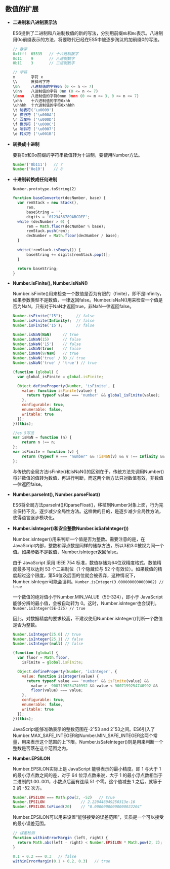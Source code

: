 ## 数值的扩展

* **二进制和八进制表示法**  

  ES6提供了二进制和八进制数值的新的写法，分别用前缀`0b`和`0o`表示。八进制用0o前缀表示的方法，将要取代已经在ES5中被逐步淘汰的加前缀0的写法。

  ```js
  // 数字
  0xffff  65535   // 十六进制数字
  0o11    9       // 八进制数字
  0b11    3       // 二进制数字

  // 字符
  x       字符 x
  \\      反斜线字符
  \0n     八进制值的字符0n (0 <= n <= 7)
  \0nn    八进制值的字符 0nn (0 <= n <= 7)
  \0mnn   八进制值的字符0mnn 0mnn (0 <= m <= 3, 0 <= n <= 7)
  \xhh    十六进制值的字符0xhh
  \uhhhh  十六进制值的字符0xhhhh
  \t 制表符('\u0009')
  \n 换行符 ('\u000A')
  \r 回车符 ('\u000D')
  \f 换页符 ('\u000C')
  \a 响铃符 ('\u0007')
  \e 转义符 ('\u001B')
  ```

* **转换成十进制**

  要将0b和0o前缀的字符串数值转为十进制，要使用Number方法。

  ```js
  Number('0b111')   // 7
  Number('0o10')    // 8
  ```

* **十进制转换成任何进制**

  `Number.prototype.toString(2)`

  ```js
  function baseConverter(decNumber, base) {
    var remStack = new Stack(),
        rem,
        baseString = '',
        digits = '0123456789ABCDEF';
    white (decNumber > 0) {
        rem = Math.floor(decNumber % base);
        remStack.push(rem);
        decNumber = Math.floor(decNumber / base);
    }
    
    white(!remStack.isEmpty()) {
        baseString += digits[remStack.pop()];
    }
    
    return baseString;
  }
  ```

* **Number.isFinite(), Number.isNaN()**  

  Number.isFinite()用来检查一个数值是否为有限的（finite），即不是Infinity， 如果参数类型不是数值，一律返回false。Number.isNaN()用来检查一个值是否为NaN，只有对于NaN才返回true，非NaN一律返回false。

  ```js
  Number.isFinite("15");      // false
  Number.isFinite(Infinity);  // false
  Number.isFinite('15');      // false

  Number.isNaN(NaN)     // true
  Number.isNaN(15)      // false
  Number.isNaN('15')    // false
  Number.isNaN(true)    // false
  Number.isNaN(9/NaN)   // true
  Number.isNaN('true' / 0) // true
  Number.isNaN('true' / 'true') // true

  (function (global) {
    var global_isFinite = global.isFinite;

    Object.defineProperty(Number, 'isFinite', {
      value: function isFinite(value) {
        return typeof value === 'number' && global_isFinite(value);
      },
      configurable: true,
      enumerable: false,
      writable: true
    });
  })(this);

  //es 5写法
  var isNaN = function (n) {
      return n !== n;
  };
  var isFinite = function (v) {
      return (typeof v === "number" && !isNaN(v) && v !== Infinity && v !== -Infinity);
  };
  ```

  与传统的全局方法isFinite()和isNaN()的区别在于，传统方法先调用Number()将非数值的值转为数值，再进行判断，而这两个新方法只对数值有效，非数值一律返回false。  

* **Number.parseInt(), Number.parseFloat()**  

  ES6将全局方法parseInt()和parseFloat()，移植到Number对象上面，行为完全保持不变。逐步减少全局性方法。这样做的目的，是逐步减少全局性方法，使得语言逐步模块化。

* **Number.isInteger()和安全整数Number.isSafeInteger())**  

  Number.isInteger()用来判断一个值是否为整数。需要注意的是，在JavaScript内部，整数和浮点数是同样的储存方法，所以3和3.0被视为同一个值。如果参数不是数值，Number.isInteger返回false。
  
  由于 JavaScript 采用 IEEE 754 标准，数值存储为64位双精度格式，数值精度最多可以达到 53 个二进制位（1 个隐藏位与 52 个有效位）。如果数值的精度超过这个限度，第54位及后面的位就会被丢弃，这种情况下，Number.isInteger可能会误判。`Number.isInteger(3.0000000000000002) // true`

  一个数值的绝对值小于Number.MIN_VALUE（5E-324），即小于 JavaScript 能够分辨的最小值，会被自动转为 0。这时，Number.isInteger也会误判。`Number.isInteger(5E-325) // true`

  因此，对数据精度的要求较高，不建议使用Number.isInteger()判断一个数值是否为整数。

  ```js
  Number.isInteger(25.0) // true
  Number.isInteger(25.1) // false
  Number.isInteger(null) // false

  (function (global) {
    var floor = Math.floor,
      isFinite = global.isFinite;

    Object.defineProperty(Number, 'isInteger', {
      value: function isInteger(value) {
        return typeof value === 'number' && isFinite(value) &&
          value > -9007199254740992 && value < 9007199254740992 &&
          floor(value) === value;
      },
      configurable: true,
      enumerable: false,
      writable: true
    });
  })(this);
  ```

  JavaScript能够准确表示的整数范围在-2ˆ53 and 2ˆ53之间。ES6引入了Number.MAX_SAFE_INTEGER和Number.MIN_SAFE_INTEGER这两个常量，用来表示这个范围的上下限。Number.isSafeInteger()则是用来判断一个整数是否落在这个范围之内。

* **Number.EPSILON**

  Number.EPSILON实际上是 JavaScript 能够表示的最小精度。即 1 与大于 1 的最小浮点数之间的差，对于 64 位浮点数来说，大于 1 的最小浮点数相当于二进制的1.00..001，小数点后面有连续 51 个零。这个值减去 1 之后，就等于 2 的 -52 次方。

  ```js
  Number.EPSILON === Math.pow(2, -52)   // true
  Number.EPSILON                // 2.220446049250313e-16
  Number.EPSILON.toFixed(20)    // "0.00000000000000022204"
  ```

  Number.EPSILON可以用来设置“能够接受的误差范围”，实质是一个可以接受的最小误差范围。

  ```js
  // 误差检测
  function withinErrorMargin (left, right) {
    return Math.abs(left - right) < Number.EPSILON * Math.pow(2, 2);
  }

  0.1 + 0.2 === 0.3   // false
  withinErrorMargin(0.1 + 0.2, 0.3)   // true
  ```